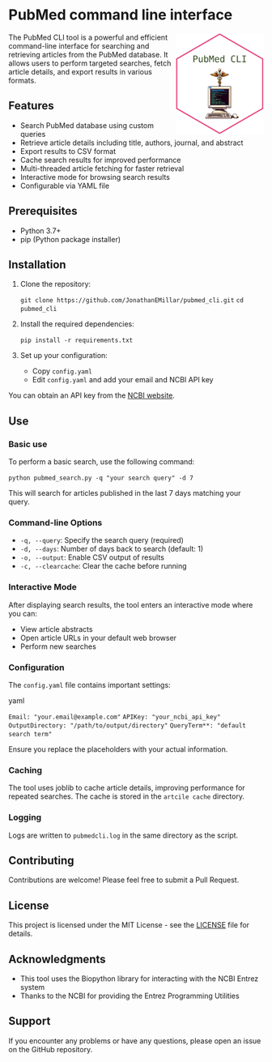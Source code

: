 # PubMed command line interface 

<img src="logo.png" align="right" height="200"/>

The PubMed CLI tool is a powerful and efficient command-line interface for searching and retrieving articles from the PubMed database. It allows users to perform targeted searches, fetch article details, and export results in various formats.

## Features

* Search PubMed database using custom queries
* Retrieve article details including title, authors, journal, and abstract
* Export results to CSV format
* Cache search results for improved performance
* Multi-threaded article fetching for faster retrieval
* Interactive mode for browsing search results
* Configurable via YAML file

## Prerequisites

* Python 3.7+
* pip (Python package installer)

## Installation

1. Clone the repository:

   `git clone https://github.com/JonathanEMillar/pubmed_cli.git`
   `cd pubmed_cli  
   `
2. Install the required dependencies:

   `pip install -r requirements.txt  
   `
3. Set up your configuration:

   * Copy `config.yaml`
   * Edit `config.yaml` and add your email and NCBI API key

You can obtain an API key from the [NCBI website](https://ncbiinsights.ncbi.nlm.nih.gov/2017/11/02/new-api-keys-for-the-e-utilities/). 

## Use

### Basic use

To perform a basic search, use the following command:

`python pubmed_search.py -q "your search query" -d 7`

This will search for articles published in the last 7 days matching your query.

### Command-line Options

* `-q, --query`: Specify the search query (required)
* `-d, --days`: Number of days back to search (default: 1)
* `-o, --output`: Enable CSV output of results
* `-c, --clearcache`: Clear the cache before running

### Interactive Mode

After displaying search results, the tool enters an interactive mode where you can:

* View article abstracts
* Open article URLs in your default web browser
* Perform new searches

### Configuration

The `config.yaml` file contains important settings:

yaml

`Email: "your.email@example.com"`
`APIKey: "your_ncbi_api_key"`
`OutputDirectory: "/path/to/output/directory"`
`QueryTerm**: "default search term"`

Ensure you replace the placeholders with your actual information.

### Caching

The tool uses joblib to cache article details, improving performance for repeated searches. The cache is stored in the `artcile cache` directory.

### Logging

Logs are written to `pubmedcli.log` in the same directory as the script.

## Contributing

Contributions are welcome! Please feel free to submit a Pull Request.

## License

This project is licensed under the MIT License - see the [LICENSE](LICENSE) file for details.

## Acknowledgments

* This tool uses the Biopython library for interacting with the NCBI Entrez system
* Thanks to the NCBI for providing the Entrez Programming Utilities

## Support

If you encounter any problems or have any questions, please open an issue on the GitHub repository.
